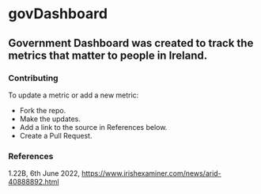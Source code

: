 # govDashboard

## Government Dashboard was created to track the metrics that matter to people in Ireland.

### Contributing

To update a metric or add a new metric:
- Fork the repo.
- Make the updates.
- Add a link to the source in References below.
- Create a Pull Request.

### References

1.22B, 6th June 2022, https://www.irishexaminer.com/news/arid-40888892.html
